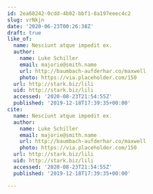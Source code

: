```yaml
---
id: 2ea68242-0cdd-4b02-bbf1-8a197eeec4c2
slug: vrNkjn
date: '2020-06-23T00:26:38Z'
draft: true
like_of:
  name: Nesciunt atque impedit ex.
  author:
    name: Luke Schiller
    email: majorie@smith.name
    url: http://baumbach-aufderhar.co/maxwell
    photo: https://via.placeholder.com/150
  url: http://stark.biz/lili
  uid: http://stark.biz/lili
  accessed: '2020-08-23T21:54:55Z'
  published: '2019-12-18T17:39:35+00:00'
cite:
  name: Nesciunt atque impedit ex.
  author:
    name: Luke Schiller
    email: majorie@smith.name
    url: http://baumbach-aufderhar.co/maxwell
    photo: https://via.placeholder.com/150
  url: http://stark.biz/lili
  uid: http://stark.biz/lili
  accessed: '2020-08-23T21:54:55Z'
  published: '2019-12-18T17:39:35+00:00'

---
```



